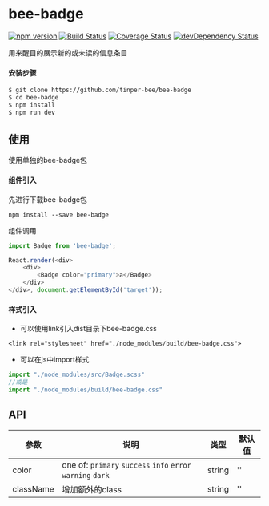 # bee-badge 
[![npm version](https://img.shields.io/npm/v/bee-badge.svg)](https://www.npmjs.com/package/bee-badge)
[![Build Status](https://img.shields.io/travis/tinper-bee/bee-badge/master.svg)](https://travis-ci.org/tinper-bee/bee-badge)
[![Coverage Status](https://coveralls.io/repos/github/tinper-bee/bee-badge/badge.svg?branch=master)](https://coveralls.io/github/tinper-bee/bee-badge?branch=master)
[![devDependency Status](https://img.shields.io/david/dev/tinper-bee/bee-badge.svg)](https://david-dm.org/tinper-bee/bee-badge#info=devDependencies)


用来醒目的展示新的或未读的信息条目

#### 安装步骤

```sh
$ git clone https://github.com/tinper-bee/bee-badge
$ cd bee-badge
$ npm install
$ npm run dev
```

## 使用
使用单独的bee-badge包
#### 组件引入
先进行下载bee-badge包

```
npm install --save bee-badge
```
组件调用
```js
import Badge from 'bee-badge';

React.render(<div>
    <div>
        <Badge color="primary">a</Badge>
    </div>
</div>, document.getElementById('target'));

```
#### 样式引入
- 可以使用link引入dist目录下bee-badge.css
```
<link rel="stylesheet" href="./node_modules/build/bee-badge.css">
```
- 可以在js中import样式
```js
import "./node_modules/src/Badge.scss"
//或是
import "./node_modules/build/bee-badge.css"
```


## API
|参数|说明|类型|默认值|
|---|----|---|------|
|color|one of: `primary` `success` `info` `error`  `warning` `dark`|string|''|
|className|增加额外的class|string|''|

